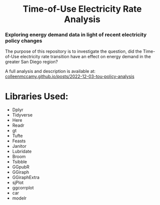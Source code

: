 <h1 align="center"> Time-of-Use Electricity Rate Analysis </h1>
<h3> Exploring energy demand data in light of recent electricity policy changes </h3>


The purpose of this repository is to investigate the question, did the Time-of-Use electricity rate transition have an effect on energy demand in the greater San Diego region? 

A full analysis and description is available at: [colleenmccamy.github.io/posts/2022-12-03-tou-policy-analysis](https://colleenmccamy.github.io/posts/2022-12-03-tou-policy-analysis/)

# Libraries Used:
- Dplyr
- Tidyverse
- Here
- Readr
- gt
- Tufte
- Feasts
- Janitor
- Lubridate
- Broom
- Tsibble
- GGpubR
- GGiraph
- GGiraphExtra
- sjPlot
- ggcorrplot
- car
- modelr

